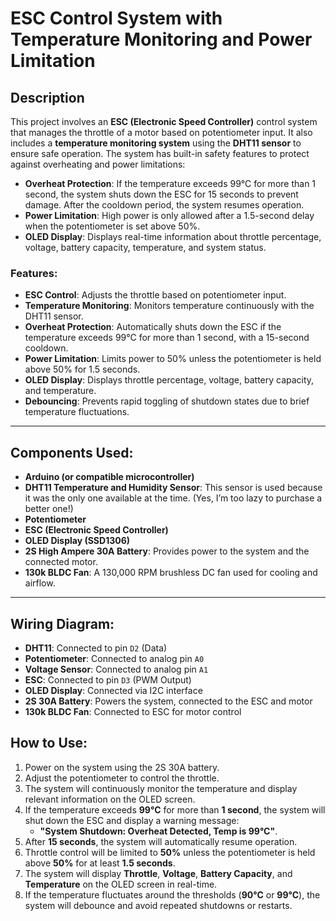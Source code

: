 # ESC Control System with Temperature Monitoring and Power Limitation

## Description

This project involves an **ESC (Electronic Speed Controller)** control system that manages the throttle of a motor based on potentiometer input. It also includes a **temperature monitoring system** using the **DHT11 sensor** to ensure safe operation. The system has built-in safety features to protect against overheating and power limitations:

- **Overheat Protection**: If the temperature exceeds 99°C for more than 1 second, the system shuts down the ESC for 15 seconds to prevent damage. After the cooldown period, the system resumes operation.
- **Power Limitation**: High power is only allowed after a 1.5-second delay when the potentiometer is set above 50%.
- **OLED Display**: Displays real-time information about throttle percentage, voltage, battery capacity, temperature, and system status.

### Features:
- **ESC Control**: Adjusts the throttle based on potentiometer input.
- **Temperature Monitoring**: Monitors temperature continuously with the DHT11 sensor.
- **Overheat Protection**: Automatically shuts down the ESC if the temperature exceeds 99°C for more than 1 second, with a 15-second cooldown.
- **Power Limitation**: Limits power to 50% unless the potentiometer is held above 50% for 1.5 seconds.
- **OLED Display**: Displays throttle percentage, voltage, battery capacity, and temperature.
- **Debouncing**: Prevents rapid toggling of shutdown states due to brief temperature fluctuations.

---

## Components Used:
- **Arduino (or compatible microcontroller)**
- **DHT11 Temperature and Humidity Sensor**: This sensor is used because it was the only one available at the time. (Yes, I’m too lazy to purchase a better one!)
- **Potentiometer**
- **ESC (Electronic Speed Controller)**
- **OLED Display (SSD1306)**
- **2S High Ampere 30A Battery**: Provides power to the system and the connected motor.
- **130k BLDC Fan**: A 130,000 RPM brushless DC fan used for cooling and airflow.

---

## Wiring Diagram:
- **DHT11**: Connected to pin `D2` (Data)
- **Potentiometer**: Connected to analog pin `A0`
- **Voltage Sensor**: Connected to analog pin `A1`
- **ESC**: Connected to pin `D3` (PWM Output)
- **OLED Display**: Connected via I2C interface
- **2S 30A Battery**: Powers the system, connected to the ESC and motor
- **130k BLDC Fan**: Connected to ESC for motor control

## How to Use:
1. Power on the system using the 2S 30A battery.
2. Adjust the potentiometer to control the throttle.
3. The system will continuously monitor the temperature and display relevant information on the OLED screen.
4. If the temperature exceeds **99°C** for more than **1 second**, the system will shut down the ESC and display a warning message: 
   - **"System Shutdown: Overheat Detected, Temp is 99°C"**.
5. After **15 seconds**, the system will automatically resume operation.
6. Throttle control will be limited to **50%** unless the potentiometer is held above **50%** for at least **1.5 seconds**.
7. The system will display **Throttle**, **Voltage**, **Battery Capacity**, and **Temperature** on the OLED screen in real-time.
8. If the temperature fluctuates around the thresholds (**90°C** or **99°C**), the system will debounce and avoid repeated shutdowns or restarts.

